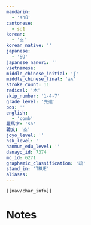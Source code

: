 ```yaml
---
mandarin:
  - 'shū'
cantonese:
  - so1
korean:
  - '소'
korean_native: ''
japanese:
  - 'SO'
japanese_nanori: ''
vietnamese:
middle_chinese_initial: 'ʃ'
middle_chinese_final: 'ɨʌ'
stroke_count: 11
radical: '木'
skip_number: '1-4-7'
grade_level: '先進'
pos: ''
english:
  - 'comb'
羅馬字: 'so'
韓文: '소'
joyo_level: ''
hsk_level: ''
hanmun_edu_level: ''
danayo_id: 7374
mc_id: 6271
graphemic_classification: '疏'
stand_in: 'TRUE'
aliases:
---
```

```meta-bind-embed
[[nav/char_info]]
```

# Notes
